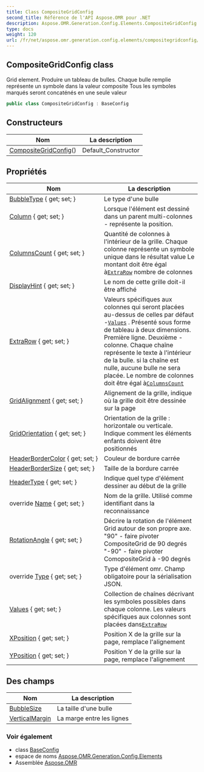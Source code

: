 ```yaml
---
title: Class CompositeGridConfig
second_title: Référence de l'API Aspose.OMR pour .NET
description: Aspose.OMR.Generation.Config.Elements.CompositeGridConfig classe. Grid element. Produire un tableau de bulles. Chaque bulle remplie représente un symbole dans la valeur composite Tous les symboles marqués seront concaténés en une seule valeur
type: docs
weight: 120
url: /fr/net/aspose.omr.generation.config.elements/compositegridconfig/
---
```

## CompositeGridConfig class

Grid element. Produire un tableau de bulles. Chaque bulle remplie représente un symbole dans la valeur composite Tous les symboles marqués seront concaténés en une seule valeur

```csharp
public class CompositeGridConfig : BaseConfig
```

## Constructeurs

| Nom | La description |
| --- | --- |
| [CompositeGridConfig](compositegridconfig/)() | Default_Constructor |

## Propriétés

| Nom | La description |
| --- | --- |
| [BubbleType](../../aspose.omr.generation.config.elements/compositegridconfig/bubbletype/) { get; set; } | Le type d'une bulle |
| [Column](../../aspose.omr.generation.config.elements/compositegridconfig/column/) { get; set; } | Lorsque l'élément est dessiné dans un parent multi-colonnes - représente la position. |
| [ColumnsCount](../../aspose.omr.generation.config.elements/compositegridconfig/columnscount/) { get; set; } | Quantité de colonnes à l'intérieur de la grille. Chaque colonne représente un symbole unique dans le résultat value Le montant doit être égal à[`ExtraRow`](./extrarow/) nombre de colonnes |
| [DisplayHint](../../aspose.omr.generation.config.elements/compositegridconfig/displayhint/) { get; set; } | Le nom de cette grille doit-il être affiché |
| [ExtraRow](../../aspose.omr.generation.config.elements/compositegridconfig/extrarow/) { get; set; } | Valeurs spécifiques aux colonnes qui seront placées au-dessus de celles par défaut -[`Values`](./values/) . Présenté sous forme de tableau à deux dimensions. Première ligne. Deuxième - colonne. Chaque chaîne représente le texte à l'intérieur de la bulle. si la chaîne est nulle, aucune bulle ne sera placée. Le nombre de colonnes doit être égal à[`ColumnsCount`](./columnscount/) |
| [GridAlignment](../../aspose.omr.generation.config.elements/compositegridconfig/gridalignment/) { get; set; } | Alignement de la grille, indique où la grille doit être dessinée sur la page |
| [GridOrientation](../../aspose.omr.generation.config.elements/compositegridconfig/gridorientation/) { get; set; } | Orientation de la grille : horizontale ou verticale. Indique comment les éléments enfants doivent être positionnés |
| [HeaderBorderColor](../../aspose.omr.generation.config.elements/compositegridconfig/headerbordercolor/) { get; set; } | Couleur de bordure carrée |
| [HeaderBorderSize](../../aspose.omr.generation.config.elements/compositegridconfig/headerbordersize/) { get; set; } | Taille de la bordure carrée |
| [HeaderType](../../aspose.omr.generation.config.elements/compositegridconfig/headertype/) { get; set; } | Indique quel type d'élément dessiner au début de la grille |
| override [Name](../../aspose.omr.generation.config.elements/compositegridconfig/name/) { get; set; } | Nom de la grille. Utilisé comme identifiant dans la reconnaissance |
| [RotationAngle](../../aspose.omr.generation.config.elements/compositegridconfig/rotationangle/) { get; set; } | Décrire la rotation de l'élément Grid autour de son propre axe. "90" - faire pivoter CompositeGrid de 90 degrés "-90" - faire pivoter ComopositeGrid à -90 degrés |
| override [Type](../../aspose.omr.generation.config.elements/compositegridconfig/type/) { get; set; } | Type d'élément omr. Champ obligatoire pour la sérialisation JSON. |
| [Values](../../aspose.omr.generation.config.elements/compositegridconfig/values/) { get; set; } | Collection de chaînes décrivant les symboles possibles dans chaque colonne. Les valeurs spécifiques aux colonnes sont placées dans[`ExtraRow`](./extrarow/) |
| [XPosition](../../aspose.omr.generation.config.elements/compositegridconfig/xposition/) { get; set; } | Position X de la grille sur la page, remplace l'alignement |
| [YPosition](../../aspose.omr.generation.config.elements/compositegridconfig/yposition/) { get; set; } | Position Y de la grille sur la page, remplace l'alignement |

## Des champs

| Nom | La description |
| --- | --- |
| [BubbleSize](../../aspose.omr.generation.config.elements/compositegridconfig/bubblesize/) | La taille d'une bulle |
| [VerticalMargin](../../aspose.omr.generation.config.elements/compositegridconfig/verticalmargin/) | La marge entre les lignes |

### Voir également

* class [BaseConfig](../../aspose.omr.generation.config/baseconfig/)
* espace de noms [Aspose.OMR.Generation.Config.Elements](../../aspose.omr.generation.config.elements/)
* Assemblée [Aspose.OMR](../../)


